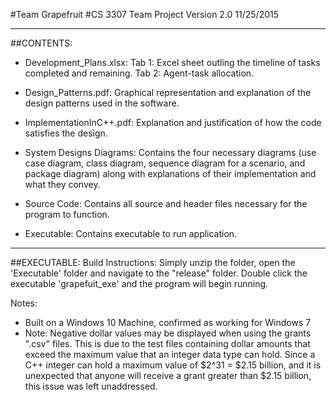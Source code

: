 #Team Grapefruit
#CS 3307 Team Project Version 2.0 11/25/2015

-------------------------------------------

##CONTENTS:


 - Development_Plans.xlsx: Tab 1: Excel sheet outling the timeline of tasks completed and remaining. Tab 2: Agent-task allocation.

 - Design_Patterns.pdf: Graphical representation and explanation of the design patterns used in the software.

 - ImplementationInC++.pdf: Explanation and justification of how the code satisfies the design.

 - System Designs Diagrams: Contains the four necessary diagrams (use case diagram, class diagram, sequence diagram for a scenario, and package diagram) along with explanations of their implementation and what they convey.

 - Source Code: Contains all source and header files necessary for the program to function.

 - Executable: Contains executable to run application.

-------------------------------------------

##EXECUTABLE:
Build Instructions:
  Simply unzip the folder, open the 'Executable' folder and navigate to the "release" folder. Double click the executable 'grapefuit_exe' and the program will begin running. 
  
Notes:
 - Built on a Windows 10 Machine, confirmed as working for Windows 7
 - Note: Negative dollar values may be displayed when using the grants ".csv" files. This is due to the test files containing dollar amounts that exceed the maximum value that an integer data type can hold. Since a C++ integer can hold a maximum value of $2^31 = $2.15 billion, and it is unexpected that anyone will receive a grant greater than $2.15 billion, this issue was left unaddressed.

